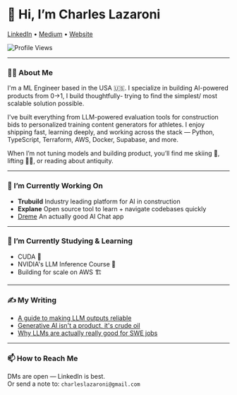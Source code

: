 # 👋 Hi, I’m Charles Lazaroni  
[LinkedIn](#) • [Medium](#) • [Website](#)

![Profile Views](https://komarev.com/ghpvc/?username=charleslazaroni)

---

### 🙋‍♂️ About Me  
I'm a ML Engineer based in the USA 🇺🇸. I specialize in building AI-powered products from 0→1, I build thoughtfully- trying to find the simplest/ most scalable solution possible.

I've built everything from LLM-powered evaluation tools for construction bids to personalized training content generators for athletes. I enjoy shipping fast, learning deeply, and working across the stack — Python, TypeScript, Terraform, AWS, Docker, Supabase, and more.

When I’m not tuning models and building product, you’ll find me skiing 🎿, lifting 🏋️‍♂️, or reading about antiquity.

---

### 🔭 I’m Currently Working On  
- **Trubuild** Industry leading platform for AI in construction
- **Explane** Open source tool to learn + navigate codebases quickly
- [Dreme](#https://dreme.io/) An actually good AI Chat app
---

### 🌱 I’m Currently Studying & Learning 
- CUDA 🧠  
- NVIDIA's LLM Inference Course 🔧  
- Building for scale on AWS 🏗  

---

### ✍️ My Writing
- [A guide to making LLM outputs reliable](#)  
- [Generative AI isn't a product, it's crude oil](#)  
- [Why LLMs are actually really good for SWE jobs](#)  

---


### 📫 How to Reach Me  
DMs are open — LinkedIn is best.  
Or send a note to: `charleslazaroni@gmail.com`
